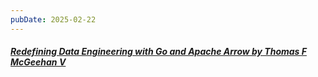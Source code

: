 ```yaml
---
pubDate: 2025-02-22
---
```


##### [Redefining Data Engineering with Go and Apache Arrow by Thomas F McGeehan V](https://medium.com/@mcgeehan/redefining-data-engineering-with-go-and-apache-arrow-df9059ddf55c)